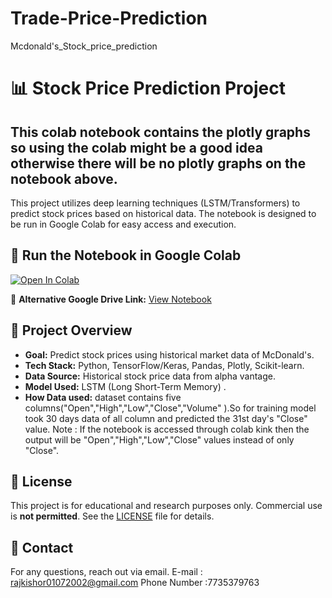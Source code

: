 # Trade-Price-Prediction
Mcdonald's_Stock_price_prediction

# 📊 Stock Price Prediction Project
## This colab notebook contains the plotly graphs so using the colab might be a good idea otherwise there will be no plotly graphs on the notebook above.
This project utilizes deep learning techniques (LSTM/Transformers) to predict stock prices based on historical data. The notebook is designed to be run in Google Colab for easy access and execution.

## 🚀 Run the Notebook in Google Colab

[![Open In Colab](https://colab.research.google.com/assets/colab-badge.svg)](https://colab.research.google.com/drive/1St-5Y4V7dTTqycQJbM1KQzXShWFRNgU0)

🔗 **Alternative Google Drive Link:** [View Notebook](https://colab.research.google.com/drive/1St-5Y4V7dTTqycQJbM1KQzXShWFRNgU0?usp=sharing)


## 📌 Project Overview
- **Goal:** Predict stock prices using historical market data of McDonald's.
- **Tech Stack:** Python, TensorFlow/Keras, Pandas, Plotly, Scikit-learn.
- **Data Source:** Historical stock price data from alpha vantage.
- **Model Used:** LSTM (Long Short-Term Memory) .
- **How Data used:** dataset contains five columns("Open","High","Low","Close","Volume" ).So for training model took 30 days data of all column and predicted the 31st day's "Close" value.
Note : If the notebook is accessed through colab kink then the output will be "Open","High","Low","Close" values instead of only "Close". 

## 📝 License
This project is for educational and research purposes only. Commercial use is **not permitted**. See the [LICENSE](LICENSE) file for details.


## 📧 Contact
For any questions, reach out via email.
E-mail : rajkishor01072002@gmail.com
Phone Number :7735379763


